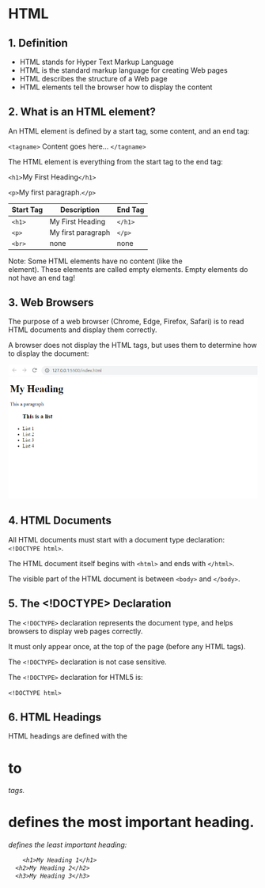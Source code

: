 # HTML

## 1. Definition

- HTML stands for Hyper Text Markup Language
- HTML is the standard markup language for creating Web pages
- HTML describes the structure of a Web page
- HTML elements tell the browser how to display the content

## 2. What is an HTML element?

An HTML element is defined by a start tag, some content, and an end tag:

`<tagname>` Content goes here... `</tagname>`

The HTML element is everything from the start tag to the end tag:

`<h1>`My First Heading`</h1>`

`<p>`My first paragraph.`</p>`

| Start Tag | Description | End Tag |
| --- | --- | --- |
| `<h1>` | My First Heading | `</h1>` |
| `<p>` | My first paragraph | `</p>` |
| `<br>` |	none | none |

Note: Some HTML elements have no content (like the <br> element). These elements are called empty elements. Empty elements do not have an end tag!

## 3. Web Browsers

The purpose of a web browser (Chrome, Edge, Firefox, Safari) is to read HTML documents and display them correctly.

A browser does not display the HTML tags, but uses them to determine how to display the document:

![example html display](my_1st_heading.png)

## 4. HTML Documents

All HTML documents must start with a document type declaration: `<!DOCTYPE html>`.

The HTML document itself begins with `<html>` and ends with `</html>`.

The visible part of the HTML document is between `<body>` and `</body>`.

## 5. The <!DOCTYPE> Declaration

The `<!DOCTYPE>` declaration represents the document type, and helps browsers to display web pages correctly.

It must only appear once, at the top of the page (before any HTML tags).

The `<!DOCTYPE>` declaration is not case sensitive.

The `<!DOCTYPE>` declaration for HTML5 is:

`<!DOCTYPE html>`

## 6. HTML Headings

HTML headings are defined with the <h1> to <h6> tags.

<h1> defines the most important heading. <h6> defines the least important heading: 
  
  ```
      <h1>My Heading 1</h1>
    <h2>My Heading 2</h2>
    <h3>My Heading 3</h3>
  ```
